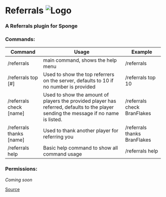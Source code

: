 # Referrals ![Logo](https://github.com/L-E-iT/Referrals/blob/master/src/main/resources/images/Referrals%20Logo%20Small.png)
### A Referrals plugin for Sponge
### Commands:
Command | Usage | Example
--- | --- | ---
/referrals | main command, shows the help menu | /referrals
/referrals top [#] | Used to show the top referrers on the server, defaults to 10 if no number is provided | /referrals top 10
/referrals check [name] | Used to show the amount of players the provided player has referred, defaults to the player sending the message if no name is listed. | /referrals check BranFlakes
/referrals thanks [name] | Used to thank another player for referring you | /referrals thanks BranFlakes
/referrals help | Basic help command to show all command usage | /referrals help


### Permissions:
*Coming soon*

[Source](https://github.com/L-E-iT/Referrals)


